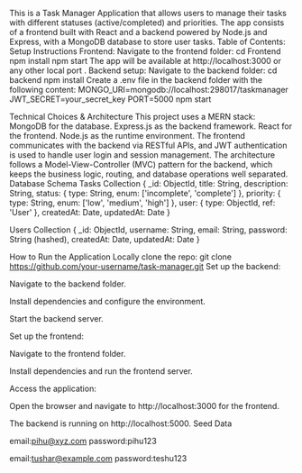 This is a Task Manager Application that allows users to manage their tasks with different statuses (active/completed) and priorities. The app consists of a frontend built with React and a backend powered by Node.js and Express, with a MongoDB database to store user tasks.
Table of Contents:
Setup Instructions
Frontend:
Navigate to the frontend folder:
cd Frontend
npm install
npm start
The app will be available at http://localhost:3000 or any other local port .
Backend setup:
Navigate to the backend folder:
cd backend
npm install
Create a .env file in the backend folder with the following content:
MONGO_URI=mongodb://localhost:298017/taskmanager
JWT_SECRET=your_secret_key
PORT=5000
npm start

Technical Choices & Architecture
This project uses a MERN stack:
MongoDB for the database.
Express.js as the backend framework.
React for the frontend.
Node.js as the runtime environment.
The frontend communicates with the backend via RESTful APIs, and JWT authentication is used to handle user login and session management.
The architecture follows a Model-View-Controller (MVC) pattern for the backend, which keeps the business logic, routing, and database operations well separated.
Database Schema
Tasks Collection
{
  _id: ObjectId,
  title: String,
  description: String,
  status: { type: String, enum: ['incomplete', 'complete'] },
  priority: { type: String, enum: ['low', 'medium', 'high'] },
  user: { type: ObjectId, ref: 'User' },
  createdAt: Date,
  updatedAt: Date
}

Users Collection
{
  _id: ObjectId,
  username: String,
  email: String,
  password: String (hashed),
  createdAt: Date,
  updatedAt: Date
}

How to Run the Application Locally
clone the repo:
git clone https://github.com/your-username/task-manager.git
Set up the backend:

Navigate to the backend folder.

Install dependencies and configure the environment.

Start the backend server.

Set up the frontend:

Navigate to the frontend folder.

Install dependencies and run the frontend server.

Access the application:

Open the browser and navigate to http://localhost:3000 for the frontend.

The backend is running on http://localhost:5000.
Seed Data


email:pihu@xyz.com
password:pihu123

email:tushar@example.com
password:teshu123

